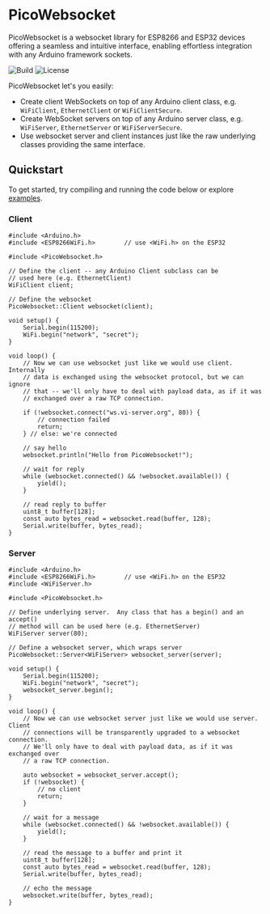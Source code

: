 # PicoWebsocket

PicoWebsocket is a websocket library for ESP8266 and ESP32 devices offering a
seamless and intuitive interface, enabling effortless integration with any
Arduino framework sockets.

![Build](https://github.com/mlesniew/PicoWebsocket/actions/workflows/ci.yml/badge.svg) ![License](https://img.shields.io/github/license/mlesniew/PicoWebsocket) 

PicoWebsocket let's you easily:
* Create client WebSockets on top of any Arduino client class, e.g. `WiFiClient`, `EthernetClient` or `WiFiClientSecure`.
* Create WebSocket servers on top of any Arduino server class, e.g. `WiFiServer`, `EthernetServer` or `WiFiServerSecure`.
* Use websocket server and client instances just like the raw underlying classes providing the same interface.


## Quickstart

To get started, try compiling and running the code below or explore [examples](examples).

### Client

```
#include <Arduino.h>
#include <ESP8266WiFi.h>        // use <WiFi.h> on the ESP32

#include <PicoWebsocket.h>

// Define the client -- any Arduino Client subclass can be
// used here (e.g. EthernetClient)
WiFiClient client;

// Define the websocket
PicoWebsocket::Client websocket(client);

void setup() {
    Serial.begin(115200);
    WiFi.begin("network", "secret");
}

void loop() {
    // Now we can use websocket just like we would use client.  Internally
    // data is exchanged using the websocket protocol, but we can ignore
    // that -- we'll only have to deal with payload data, as if it was
    // exchanged over a raw TCP connection.

    if (!websocket.connect("ws.vi-server.org", 80)) {
        // connection failed
        return;
    } // else: we're connected 

    // say hello
    websocket.println("Hello from PicoWebsocket!");

    // wait for reply
    while (websocket.connected() && !websocket.available()) {
        yield();
    }

    // read reply to buffer
    uint8_t buffer[128];
    const auto bytes_read = websocket.read(buffer, 128);
    Serial.write(buffer, bytes_read);
}
```

### Server

```
#include <Arduino.h>
#include <ESP8266WiFi.h>        // use <WiFi.h> on the ESP32
#include <WiFiServer.h>

#include <PicoWebsocket.h>

// Define underlying server.  Any class that has a begin() and an accept()
// method will can be used here (e.g. EthernetServer)
WiFiServer server(80);

// Define a websocket server, which wraps server
PicoWebsocket::Server<WiFiServer> websocket_server(server);

void setup() {
    Serial.begin(115200);
    WiFi.begin("network", "secret");
    websocket_server.begin();
}

void loop() {
    // Now we can use websocket server just like we would use server.  Client
    // connections will be transparently upgraded to a websocket connection.
    // We'll only have to deal with payload data, as if it was exchanged over
    // a raw TCP connection.

    auto websocket = websocket_server.accept();
    if (!websocket) {
        // no client
        return;
    }

    // wait for a message
    while (websocket.connected() && !websocket.available()) {
        yield();
    }

    // read the message to a buffer and print it
    uint8_t buffer[128];
    const auto bytes_read = websocket.read(buffer, 128);
    Serial.write(buffer, bytes_read);

    // echo the message
    websocket.write(buffer, bytes_read);
}
```
